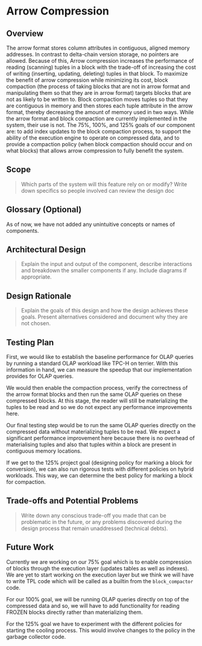 # Arrow Compression

## Overview
The arrow format stores column attributes in contiguous, aligned memory addresses. In contrast to delta-chain version storage, no pointers are allowed. Because of this, Arrow compression increases the performance of reading (scanning) tuples in a block with the trade-off of increasing the cost of writing (inserting, updating, deleting) tuples in that block. To maximize the benefit of arrow compression while minimizing its cost, block compaction (the process of taking blocks that are not in arrow format and manipulating them so that they are in arrow format) targets blocks that are not as likely to be written to. Block compaction moves tuples so that they are contiguous in memory and then stores each tuple attribute in the arrow format, thereby decreasing the amount of memory used in two ways. While the arrow format and block compaction are currently implemented in the system, their use is not. The 75%, 100%, and 125% goals of our component are: to add index updates to the block compaction process, to support the ability of the execution engine to operate on compressed data, and to provide a compaction policy (when block compaction should occur and on what blocks) that allows arrow compression to fully benefit the system.

## Scope
>Which parts of the system will this feature rely on or modify? Write down specifics so people involved can review the design doc

## Glossary (Optional)
As of now, we have not added any unintuitive concepts or names of components.

## Architectural Design
>Explain the input and output of the component, describe interactions and breakdown the smaller components if any. Include diagrams if appropriate.

## Design Rationale
>Explain the goals of this design and how the design achieves these goals. Present alternatives considered and document why they are not chosen.

## Testing Plan
First, we would like to establish the baseline performance for OLAP queries by running a standard OLAP workload like TPC-H on terrier. With this information in hand, we can measure the speedup that our implementation provides for OLAP queries.

We would then enable the compaction process, verify the correctness of the arrow format blocks and then run the same OLAP queries on these compressed blocks. At this stage, the reader will still be materializing the tuples to be read and so we do not expect any performance improvements here. 

Our final testing step would be to run the same OLAP queries directly on the compressed data without materializing tuples to be read. We expect a significant performance improvement here because there is no overhead of materialising tuples and also that tuples within a block are present in contiguous memory locations. 

If we get to the 125% project goal (designing policy for marking a block for conversion), we can also run rigorous tests with different policies on hybrid workloads. This way, we can determine the best policy for marking a block for compaction.

## Trade-offs and Potential Problems
>Write down any conscious trade-off you made that can be problematic in the future, or any problems discovered during the design process that remain unaddressed (technical debts).

## Future Work
Currently we are working on our 75% goal which is to enable compression of blocks through the execution layer (updates tables as well as indexes). We are yet to start working on the execution layer but we think we will have to write TPL code which will be called as a builtin from the `block_compactor` code. 

For our 100% goal, we will be running OLAP queries directly on top of the compressed data and so, we will have to add functionality for reading FROZEN blocks directly rather than materializing them. 

For the 125% goal we have to experiment with the different policies for starting the cooling process. This would involve changes to the policy in the garbage collector code.
